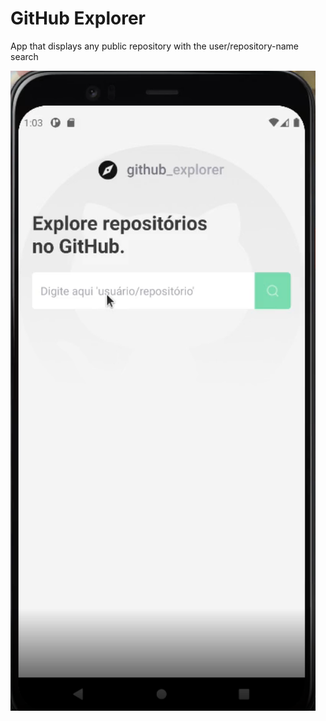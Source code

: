 # GitHub Explorer
App that displays any public repository with the user/repository-name search

[![app-video](https://github.com/Biz1999/react-native-github-explorer/blob/main/assets/thumbnail.png)](https://s3.us-west-2.amazonaws.com/secure.notion-static.com/ef6cabdd-717d-4eca-8637-66d50d65cf95/Peek_2021-07-08_01-04.mp4?X-Amz-Algorithm=AWS4-HMAC-SHA256&X-Amz-Credential=AKIAT73L2G45O3KS52Y5%2F20210814%2Fus-west-2%2Fs3%2Faws4_request&X-Amz-Date=20210814T183025Z&X-Amz-Expires=86400&X-Amz-Signature=6a12f290a4e3879b18f7761e0a4446d6391b735c9a0f6a48b4df9a3682abf490&X-Amz-SignedHeaders=host)
